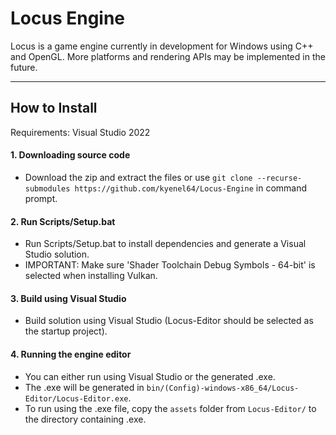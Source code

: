 # Locus Engine
Locus is a game engine currently in development for Windows using C++ and OpenGL. More platforms and rendering APIs may be implemented in the future.
***
## How to Install

Requirements: Visual Studio 2022

#### 1. Downloading source code
- Download the zip and extract the files or use `git clone --recurse-submodules https://github.com/kyenel64/Locus-Engine` in command prompt.

#### 2. Run Scripts/Setup.bat
- Run Scripts/Setup.bat to install dependencies and generate a Visual Studio solution.
- IMPORTANT: Make sure 'Shader Toolchain Debug Symbols - 64-bit' is selected when installing Vulkan.

#### 3. Build using Visual Studio
- Build solution using Visual Studio (Locus-Editor should be selected as the startup project).

#### 4. Running the engine editor
- You can either run using Visual Studio or the generated .exe.
- The .exe will be generated in `bin/(Config)-windows-x86_64/Locus-Editor/Locus-Editor.exe`.
- To run using the .exe file, copy the `assets` folder from `Locus-Editor/` to the directory containing .exe.
